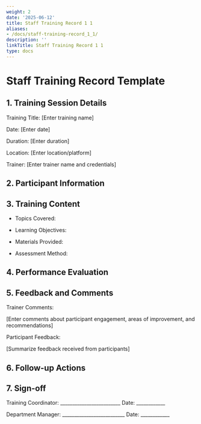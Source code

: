 ```yaml
---
weight: 2
date: '2025-06-12'
title: Staff Training Record 1 1
aliases:
- /docs/staff-training-record_1_1/
description: ''
linkTitle: Staff Training Record 1 1
type: docs
---
```


# Staff Training Record Template

## 1. Training Session Details

Training Title: [Enter training name]

Date: [Enter date]

Duration: [Enter duration]

Location: [Enter location/platform]

Trainer: [Enter trainer name and credentials]

## 2. Participant Information

<!-- Unsupported block type: table -->

## 3. Training Content

- Topics Covered:

- Learning Objectives:

- Materials Provided:

- Assessment Method:

## 4. Performance Evaluation

<!-- Unsupported block type: table -->

## 5. Feedback and Comments

Trainer Comments:

[Enter comments about participant engagement, areas of improvement, and recommendations]

Participant Feedback:

[Summarize feedback received from participants]

## 6. Follow-up Actions

<!-- Unsupported block type: to_do -->

<!-- Unsupported block type: to_do -->

<!-- Unsupported block type: to_do -->

<!-- Unsupported block type: to_do -->

## 7. Sign-off

Training Coordinator: _________________________ Date: ____________

Department Manager: __________________________ Date: ____________

<!-- Unsupported block type: callout -->